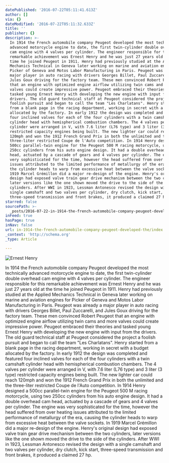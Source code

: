 ```yaml
---
datePublished: '2016-07-22T05:11:41.613Z'
author: []
via: {}
dateModified: '2016-07-22T05:11:32.633Z'
title: ''
publisher: {}
description: >-
  In 1914 the French automobile company Peugeot developed the most technically
  advanced motorcycle engine to date, the first twin-cylinder double overhead
  cam engine with 4 valves per cylinder. The engineer responsible for this
  remarkable achievement was Ernest Henry and he was just 27 years old at the
  time he joined Peugeot in 1911. Henry had previously studied at the Applied
  Mechanics Technical in Geneva later working on marine and aviation engines for
  Picker of Geneva and Motos Labor Manufacturing in Paris. Peugeot was already a
  major player in auto racing with drivers Georges Billet, Paul Zuccarelli, and
  Jules Goux driving for the factory team. These men convinced Robert Peugeot
  that an engine with optimized engine airflow utilizing twin cams and more
  valves could create impressive power. Peugeot embraced their theories and
  tasked young Ernest Henry with developing the new engine with input from the
  drivers. The old guard technical staff at Peugeot considered the project a
  foolish pursuit and began to call the team "Les Charlatans". Henry started
  from a blank page in the racing department, working in secret with a budget
  allocated by the factory. In early 1912 the design was completed and featured
  four inclined valves for each of the four cylinders with a twin camshaft
  cylinder head with hemispherical combustion chambers. The 4 valves per
  cylinder were arranged in V, with 7.6 liter (L76 type) and 3 liter (3 type)
  restricted capacity engines being built. The new lighter car could reach
  120mph and won the 1912 French Grand Prix in both the unlimited and the
  three-liter restricted Coupe de l'Auto competition. In 1914 Henry designed a
  500cc parallel-twin engine for the Peugeot 500 M racing motorcycle, using two
  250cc cylinders from his auto engine design. It had a double overhead cam
  head, actuated by a cascade of gears and 4 valves per cylinder. The engine was
  very sophisticated for the time, however the head suffered from over heating
  issues attributed to the limited performance of metallurgy of the era, causing
  the cylinder heads to warp from excessive heat between the valve sockets. In
  1919 Marcel Grémillon did a major re-design of the engine. Henry's original
  design had exposed valve train gear drive mechanism between the two cylinders,
  later versions like the one shown moved the drive to the side of the
  cylinders. After WWI in 1923, Lessman Antonesco revised the design with a
  single camshaft and two valves per cylinder, dry clutch, kick start,
  three-speed transmission and front brakes, it produced a claimed 27 hp.
starred: false
sourcePath: >-
  _posts/2016-07-22-in-1914-the-french-automobile-company-peugeot-developed-the.md
inFeed: true
hasPage: true
inNav: false
url: in-1914-the-french-automobile-company-peugeot-developed-the/index.html
_context: 'http://schema.org'
_type: Article

---
```

![Ernest Henry](https://the-grid-user-content.s3-us-west-2.amazonaws.com/3d3a4bba-28f6-4ba2-bb69-750fd142f4ee.jpg)

In 1914 the French automobile company Peugeot developed the most technically advanced motorcycle engine to date, the first twin-cylinder double overhead cam engine with 4 valves per cylinder. The engineer responsible for this remarkable achievement was Ernest Henry and he was just 27 years old at the time he joined Peugeot in 1911\. Henry had previously studied at the Applied Mechanics Technical in Geneva later working on marine and aviation engines for Picker of Geneva and Motos Labor Manufacturing in Paris. Peugeot was already a major player in auto racing with drivers Georges Billet, Paul Zuccarelli, and Jules Goux driving for the factory team. These men convinced Robert Peugeot that an engine with optimized engine airflow utilizing twin cams and more valves could create impressive power. Peugeot embraced their theories and tasked young Ernest Henry with developing the new engine with input from the drivers. The old guard technical staff at Peugeot considered the project a foolish pursuit and began to call the team "Les Charlatans". Henry started from a blank page in the racing department, working in secret with a budget allocated by the factory. In early 1912 the design was completed and featured four inclined valves for each of the four cylinders with a twin camshaft cylinder head with hemispherical combustion chambers. The 4 valves per cylinder were arranged in V, with 7.6 liter (L76 type) and 3 liter (3 type) restricted capacity engines being built. The new lighter car could reach 120mph and won the 1912 French Grand Prix in both the unlimited and the three-liter restricted Coupe de l'Auto competition. In 1914 Henry designed a 500cc parallel-twin engine for the Peugeot 500 M racing motorcycle, using two 250cc cylinders from his auto engine design. It had a double overhead cam head, actuated by a cascade of gears and 4 valves per cylinder. The engine was very sophisticated for the time, however the head suffered from over heating issues attributed to the limited performance of metallurgy of the era, causing the cylinder heads to warp from excessive heat between the valve sockets. In 1919 Marcel Grémillon did a major re-design of the engine. Henry's original design had exposed valve train gear drive mechanism between the two cylinders, later versions like the one shown moved the drive to the side of the cylinders. After WWI in 1923, Lessman Antonesco revised the design with a single camshaft and two valves per cylinder, dry clutch, kick start, three-speed transmission and front brakes, it produced a claimed 27 hp.